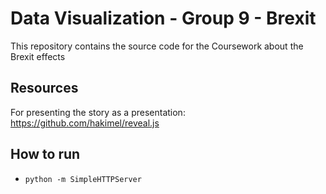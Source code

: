 # Data Visualization - Group 9 - Brexit

This repository contains the source code for the Coursework about the Brexit effects


## Resources

For presenting the story as a presentation: https://github.com/hakimel/reveal.js



## How to run

* `python -m SimpleHTTPServer`
